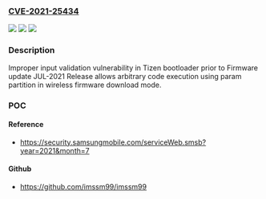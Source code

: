 ### [CVE-2021-25434](https://cve.mitre.org/cgi-bin/cvename.cgi?name=CVE-2021-25434)
![](https://img.shields.io/static/v1?label=Product&message=Tizen%20wearable%20devices&color=blue)
![](https://img.shields.io/static/v1?label=Version&message=Tizen%205.5%3C%20Firmware%20update%20JUL-2021%20Release%20&color=brighgreen)
![](https://img.shields.io/static/v1?label=Vulnerability&message=CWE-20%3A%20Improper%20Input%20Validation&color=brighgreen)

### Description

Improper input validation vulnerability in Tizen bootloader prior to Firmware update JUL-2021 Release allows arbitrary code execution using param partition in wireless firmware download mode.

### POC

#### Reference
- https://security.samsungmobile.com/serviceWeb.smsb?year=2021&month=7

#### Github
- https://github.com/imssm99/imssm99

